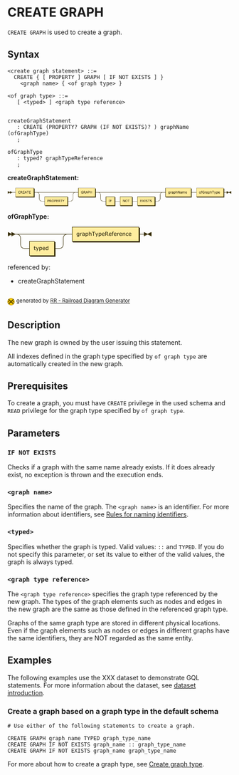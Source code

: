 # CREATE GRAPH

`CREATE GRAPH` is used to create a graph.

## Syntax

```
<create graph statement> ::=
  CREATE { [ PROPERTY ] GRAPH [ IF NOT EXISTS ] }
    <graph name> { <of graph type> }

<of graph type> ::=
   [ <typed> ] <graph type reference>  

```
```antlr4

createGraphStatement
   : CREATE (PROPERTY? GRAPH (IF NOT EXISTS)? ) graphName (ofGraphType) 
   ;

ofGraphType
   : typed? graphTypeReference
   ;

```
**createGraphStatement:**

![createGraphStatement](data:image/png;base64,iVBORw0KGgoAAAANSUhEUgAAAzsAAABFCAYAAABt7%2FgDAAAAIGNIUk0AAHomAACAhAAA%2BgAAAIDoAAB1MAAA6mAAADqYAAAXcJy6UTwAAAAEZ0FNQQAAsY58%2B1GTAAAAAXNSR0IArs4c6QAAAAZiS0dEAP8A%2FwD%2FoL2nkwAAAAlwSFlzAAAOxAAADsQBlSsOGwAAIABJREFUeNrtnQV8VEcXxU%2BMkEDwAMUSnOCQFAjaBvcixUvx4i7F%2FcOhWIFSLNDipVDcCoVCcYq7O0FCgke%2BuRN22Q0RQuM5%2F%2F62Yd97%2B2TkzpyZe%2BcBhBBCCCGEEBIPsYiJi7q6IJBJb86RszGTF4SwfrIeEkJoB%2BOjHWY%2Bsp0VrGPqYQ%2Fvmc8cf4dbmVZMBBKrSIj1k%2FWQEMJ%2BSvyzw8xHtrOWTPrYgYw%2BcASCENZDQgihHaYdZv5S7BBCCCGEEEIIxQ4hhBBCCCGEYocQQgghhBBCKHYIIYQQQgghhGKHEEIIIYQQQih2CCGEEEIIIYRihxBCCCGEEEIodgghhBBC4iKPn%2FjCx%2BclEyIG8PcPwM3bXrh3%2F0mMXP%2FV6zd48NCbGfEJWMv%2FiudHugOncD%2B0g8LbH9UcP3EVPy3ciuMnryKJvS1yZs%2BA%2Bl%2B5w6NsQfyx6RAWLf1TH5cokRVy58yEVs3KI3PGNEbD0K7bjx%2Bcs2zJvOjavobx%2B6q1%2B7Bs9V707VYHxVxzmm0LiZQpkmDutE5o1Wk6ngUzPFkypcHk%2F%2FFt7CRhcOnKXcxZsAWHj13C27f%2ByJI5DUp8nhtNG5RD6pQO%2BHXlX%2Fjtj3%2F0sYltbZA3T2a0aV4RaR2Tm53nzt3H6NrvZ5Rxd0G3DjXN9jVqNRF%2BfgHG%2BlWnRgmUUXVYGDZ2GUq45UKVCkWNx5%2B%2FeBtjJq%2FGwlldmUGEkHjD8HHLkEv1gTq1rRbi%2Fm%2FaTYF%2FQIDqn3TW%2FSXhzz0nceDwBXzfox4T8BO5%2F%2BAp6jQZg0S21kiWzB7rlg7U4ueXFbuxYesRXL%2FxAKlTOSBH9s%2FwVfXi%2BLJMgUi%2Fhz37zmDKzHXYuGrIB%2Fv6DfXE5av3QvxdpS8LoV3LynEy3f%2Br%2FjD8Xosd1T%2B54%2BqC1dZW6BLSScPbH5Vs2XEMXfvORR8lQvp2r6M7Uzv%2FOoGR41dosXP33mO8fvMWA3rWg%2B%2FzV1i74SBqNRyNPVvGIGmSxHij9u0%2FeA6Lf%2BoOu8SJjOdNk9q8ozVXiSn%2FgED8snK3UeyUcMuNjJ%2Bl0v%2Fe%2FfdpbN5%2BFGOGfqO%2F29jopMOhoxfRo1MtuOTKZDyXnZ0tLQNJEPz9z1m07jwDHdtUxXfKmNoqMfPvyatYvHw37GwToW2LSrh5y0sPRHRpV10PDCxbvQdfqUbjr42jYW1jZTyXCKKn3s8xWwmn9q2rwDaRjXHfP6qhHjPkGzhncVSi6rK65nT8MLYNqlVyxZlzN5E1S1qz%2B%2FLxfYmDqm4SQkhCQkRN5kxpMGf%2BZvTsXFtve%2Bj1DGfP32Li%2FAeW%2F7YXrkWyY%2FqEdvq7CJ2WHafh0WMf9OteF1md08H72QvdZxXhcXDnhGi9v6YNyuK56gMLE6f9jmxZ06NuzRL6e7q0KeJsun%2Bq%2Fijmgjr%2BFpjm54%2FU6qu97rFbBLmzfe3vjzrqpGuCnzS8%2FVGFjOQOHLkEg%2Fs1RLMG5Yzbcyrl3KhuaeP3FMmSwL1YHv3vL0sXQA7XDjh97gaKu%2BYyHvN50ZxwSGoX4nVkFPi2Ek1LfuqBBt%2BO14LGXgmWTBlT649w%2B85jJFHiyXAdU%2FK5ZDG7FiEJATH2vQct0AMRrb%2BpYNwus6o1qnyuZ1UNOKZObqw7UlfyleiCK9fvI1eODCZiZz8G9WmA4WOXYdvO4%2FocphQq4Iy8uTPr8zx%2B6quPF7FDCCExyctXb%2FDzom168NMpc1o9%2B1yiWG4UyOuEo8cv4%2B79J8rWZcSO3f%2BqfY4o5pYTM37aiAcPvBGo%2FitcICtaN6ugB39koEbOVdGjMOZ5btMd6G8afWE2U%2BCnenDzFm%2FHrj0n4ZwlHfp0%2FUrPNhjo07UOuvefhxZNyyNVyqQf3O%2FUWX%2Fg2o0H%2BtzZVadYBqXSpgkaAJ6%2FZDuKKRu9dsMBnLtwC1UruqJ29eL6XkRISX%2BnV5faxsEocemaq%2B731NkbyJMzI9q3qoLP0qeMk%2FkoA%2BY%2FiZfC8Us6H9updMnqlA4XL9%2FF1j%2BPI7FtIkyesRal3F1w9dp9nFN9x51%2FjNQD60FtH5BfpU9Lle6CIS8lfX9X6fno0TPttSDpdUb1USX9s2R2RJtvKhr7mktX7dEzd9tVWTlx6pr2kpDBRCur91En%2Bw6cw%2BLlu%2BCvykHHttV0%2BSmYz9m4P1UqBy14Tfurs%2BZtVu1lUf1cBmbO3agEkTssVCdfvKQK5HfGkmW78Fadt%2B23FeFWJIfx2FW%2F78PmHUcRGAjUreWO6tHU9kZUfxhEjn8gMqmqZcQsZicwyK1NTnpLnXSFTP9EZH9kI4LloSoc9Wu7f7AvefIkIf5Gjg8MCECmz1KbbRcjJDM8ho8UXgOr1%2B1HjcpuusBIAdm07WjE7lNVctNzi7sdIfEdqZ93VEPX5OuyIe4PqZHVjeODJ0hkY430JqNNJ89cVw2BD8qWzKdHo1at3R%2FmtV%2BoRkkaHgNXlXAyrYOnztxgBhFCooU2nWdoIdCs4RfaTffnxdtw8vR1ve%2FoiSsYPPpXdO49B%2FcfeuuBmmeqkysDqjWrfq5dnkRYjJ%2B2JqjD7fsKE6f%2FjmFjluk%2BSeGCSgh1moGz52%2B%2B77jO36zdqmpVLYbjp65i9MSVZvfjou6hQrlCmDZnfYj3KwNRZUvlw7eNPbRYkRkKA%2FMX70DbLjOQMkVSlFfnGDZmKSrXGaY77iJ6Nm49grkLt%2Bljn6jzyCx9%2BnQp0atzbS24GrSYYHQ5jmu06DBNtyWd21ZXIjItajf6n04fe7tEWtCIW6AM5iV3sMfm7cdQT3X6DUInpLZP8nKSEkfi%2FiYeD16qjRO8HnmjVHEXHXLxSgnlhi0nKBER1DP%2FddVf%2BK7Hj7BT16xW2VV7Qkyb%2FT4fzygBKmEdX5TOj7SqDW3Rfir83vqH%2B2wizmbP32L8vv%2FQeR0CIu7kd%2B89waiJKzBTCXAR6eJB0aT1JGNs0vipa7Dst716ULNx%2FTIYPX6F9nSKTsLTHyJyXPPipkqJ3yBCJxjW4ZxUK6nw9kfVTM%2BDh0%2BRSlU4005NiJmoCqeo7QBVWDZsOYweHWsjYwZzsTNjzkZYmihjidnJmb0GAgIC9QjxrMnt9fY6NdzxmxI%2FUog%2FluWr98LB4f2oiozqiJEiJD4jja3UT4N7qMz0SN0xUDC%2FM3LnzBhkoM%2Fd1HVURoxkBGlwvwZmI5Gr1%2B5TDWkxWFtb4isldqbM%2BgOPnvjomB8D%2F568Bm%2Fv5zh09JJ2eft1Xk%2Fjvu27TuDU2fedAV9fBvASQqKeE6ev4ZjqyB7bM9k427Fp2xGzY2T2ZNn83maj8xIfLJ3Mazfu6%2FjDw8quGbC0tMAqz77G7xcu3sHajQfhkjuz%2Fi4j%2FV2%2FC4o5tledbYnjCE6f7nVQqfZQtPu20gf7hg9ojKdPn%2BPS1buo%2BGVhdOw1R9tvw%2F1NGt0KJYsHzQr8te80XAtnN8YIPfTy1h13QTrAcpzMAugOp2tO3QacVGlSpFC2OJWPEht%2B%2FuItLJvXS8%2BwyXPJwLXMtEioQs5sGZAkiS2%2BrlPK2P5V%2BLKQWTk4f%2BG2%2FreV6hQbXMiEX1RbZZg5E%2Fr3rK8Xmbh4%2BQ4qly%2BCxct26fYuTapkev%2BIAU2MXgspkyfVYlbuQcidPYMxFrV%2B7ZJ6hufG7YfI5pw%2BbCHXzEOLroG9v9YCbeEvO9G80ZfGPE%2FrmEKHexg4cuyyHvhvWK%2B0DvM4sHOCUcRJfK3MVJnGycaA6AnSHxbY5KeSLPhMzkeJHQNKmx9XyVAlMJz9fn64qi5qF9kPJRkiylgEiVT%2B8JAA6aRJ7ZQq%2FzBwb9GcbiG6se07cFZX%2BqvXH%2BCa%2BvirFNyz%2F4xe8SJ4AHVojBjUJNLc2FQ6BrL5IHEBqWtisA2NZKCqp%2FsOntP79v5zFm2bVzSKHeNo0sHzesSsRZPyxm0yCvj7%2BgN6anzlmr%2FfGfgkWLfhIFo2e3%2Fc4mV%2Fwt4%2BMZwyO2L1kn5m0%2FbS2H7bxMPMFjRvP5X1kBASpchga1antGYxhsGRwHVToXPh0h106DkL4qQj8b73VMdZYoZDQ%2BJBbtx6aPxuZfn%2BXMkd7JQN9fvgN06ZHFFPdYZlZqG42%2Fv%2ByfMXr9Glz0%2Fa7axQfmc9yy6zCgEmYsfCpL8VvN%2BUzMFeD1oFPcdtbNl5HPvK9zU7Rtz64lp%2FSNyqRTCYxpHmzpERl6%2FeDaX9S4zHT3yM32%2FcfKjbvyeqPyneBQaxIy5ipkLnzVs%2F9BowXx17Xqd%2F8neDfgH%2B7x%2FVwuJ9%2Bss9ibAy5r1JOZJ%2FJ1Ft4tuPmNkRF3CZdZSBRREp4gJpiEEPCbmueGHIc0lcfLX6I8z2f140R4zmr%2BgPlUrV%2FQJRX%2F0NCO9EIYod9cN96oe31d8K6oQ%2Fq789wtqv6sq4iMzsfOwD5s%2FrpH1TJQjasPJSiIbAKZ0OxJMKVrfpWPQduuijV0NbtW4%2F8rpk1oXTgLjArVn%2Fjw64jm6OnEWYqu5rVb6v5YKTvyXyqiM91MGNVWKesg5EJ%2FUIF9j0JGyK5UEuPwvMVOUivyoXS1VN22kVgDPOF3B9JeAfmfXTIDZkwRAZHZRGYsqY1kGjSB2mmRtaZWSljso0eM1Go%2FVI1eC%2BDd6NHJ7Sxv3JU1%2BjWBL%2F9lXr9pmJnYmjW2qDzXpICIktdlDEgNejZxG6v7FTVqPCF4X0CL%2BwQbuGbQ31eOlUpzKZ5Tbrj1mEbqq6d6iJslUHmLkUL131l3Zj27d1nJ5JF1c0GaUPFYvg1zPp8CexQ4OvSmJY%2F8YxYocjMx9lcN0nmEeAfE8aSqy3zGJt3nZUu7zJYLzEmMpHZni%2Bbn4u1OuIZ8Ppczexb9tYo0Be8W6QLySeePvqGJzIQAYEp89ZD6%2FHPqhe2S1UV3Nd5p76IHu29DpWXbyidm8aHaagj6r8DZ5%2FpvpD%2FZ2T2AbzX71FKyUB2wRawDskFzbBMvhJ1J%2BV6gQu6nPL2gouR8%2BiZ3j7o2qxAjEirZtXQN8hC3HGxF%2F13IXb6Nz7pw%2BOF3camd6TldNC81UNPvqwSRmZCSNa6E6a4dOxXTUdjBUbEUN96AKuHD2H9ZL23m%2FhrPJlt78F%2FimSF%2BXZzCVcJP%2BlHEh5kHIh5UPKiZSXj23gI4L4L4trQ9%2FBi7T%2FrwEZBQrNjUxi7TzndMfyNXuxZPkuvW312v1o2rCcWR0Ut1IZeQxtKU3WQ0JIbLCDsviRrDL5s%2Bc2XLl2T8dYiMttWLx542fsOIq93L3n1AfHGN6lc%2F3mA%2Fyx8RCqVYy4y5B4p7Ro6qFdlkyvbWNjZfSW2bLz2Cc%2Fe5UKRfSAsSzyZEDaggdece9dMPL6AnHPOnAkaKxKROD6LYfgUTbkJaRlIE4Wnvh%2BqKeZSDLE5YTG27d%2BsLaygpVl0AzS1p3HPzjmmc%2BLoLxSx87WCwtEzmIA1Su64vFjX8z6eRNamSwqpK%2F12k%2B%2Fx0eQGNq9%2B89qFzuJUcqVLQMmTV%2BrvawMaSPLYEcnoemPfSdwSv6qJM0ZGIiV6jgfdfAHSw%2BazuzISUQpHVD1wCUEARPe%2FihBRj5kOVuZsZFpQ3GZEXeZxqEERcsSeyJ46jUbq91dDO5ledw6mR0nU4we5QrqlVGCu9rUqOSGQaN%2B0SuR5MmVKdx7lHszJU%2BujNixbmS0FIBLl%2FBa%2FRlVNI92KVxZLA9KcGQ54SEjmf6qoqvK3lwa9ui6bveONfXIV8ees3W9TJw4kV4%2BWka93IvnCfE34sY2d2pHNGv7A1Io8SNLdW7%2BbajZMTLiVNY9n37XlSzrGdthPSQkYdpBGZSdP7MLRo1fgfme27UXirNTWlhbW4X6my7tq%2BvZb4l5EWTVNlMkVr16g5FamMiMd%2B%2BudbSo%2BhQ6tq6q4zoMSAzGijV7UaR0D1hZW6J0CZdPfvZS6rc9O9VCHdXfSuFgr13kUqd2wNJ5veJc2ZEY0qnj2qBdlx%2Fh5OSoA%2Fob1SujvRZCQuJr1vzSH4NVX7FwqR5wTJNMC1d5LUlYXkE1qxaD59I%2FUbhMd%2B1CGJLX0g8%2FrsOEaWt0GIfEDkl8V2Rgk8hax8QeP3FFrxpniqxE51FjiBI0AfBWYmv0kGa6rRbmTu%2BIzn3momCpbkiWxA5Pnj3XKwCG5XEVyYSrP95t61k8P8a99Ue%2F4DM9Wtq7uuCFOslsdZIQ3dHC2x9RZFrq8J75EfqNiJw79x5rX9UM7959E19wK%2FPe5e6%2FTNuqdB2k%2FpRV56jEZi9hofJefCD%2BUnk%2FKibqpyDBtn7%2B%2Ftroh7eoCOshISQ%2B2kEZ%2FS5duT%2BmjG0VZizvi5ev9TtaZIA2kY21mR0t5tEbN8%2FM07HDMshrH8nv7jP0p%2BS1HQ4OdpF2PlmlzHThmZi0w5%2BajzKbIjEyEXkWEXniaiizdR8b633zthcclHBIkcJ8ZWFx8xaBWtrdRd9L6pQOkZr3VeuNQIfWVVCrWjHjtmP%2FXkG77j%2Fi0J8TdfkTwWpaJg3IIgqvXr75YAGwqMzfT9UfslqbiB51gfbqOkHv2bG2QtawThLe%2FuhAArFkOo2EMcL0EhN97NCpSD4UOnYa%2FzJFEgaS3whAAZX%2FtWLyPuLquxVYDwmhHfwvDBu7TL9DxdkpHf7ef1Z1BlOhWDgzMSJg7DOGLWI%2BtuMc0%2F2p%2BNQ%2Fk05%2BRJ9FXLrlExHCu0Zo74X8LxhcDKtVcvukdlwLr2hu5j9Vf5jO9Mh3S5ON4f2IxHJ2XcMrpZN%2FtQxAPaZGwkHnt8p3nf%2BE9ZAQ2sFo5euvSuoXcVpaWKB96ypY%2BnOvMBcOCAsZ6Z88uhUzNIHSo2NNFMznFCXnlrj22VPa64UpTHHKkhZD%2BzWMlenxX%2FWH4ffWLFrxjEDsDAS6MyESUpbD3SIQPzAlWA8JoR2MfvLlyaI%2FkdUhNbzLhSQ8PMoWjLJzh%2Fb%2BR4mRlZXk4jOWLFrxC%2F9AnLYAcjElEg6S35LvTAnWQ0JoBwkhhGInXmPnq6fsHJkSCQrHd%2FlOWA8JoR0khBCKnfjL%2FlvaXzkxUyJBkfhdvhPWQ0JoBwkhhGInXiNvfbJgMiQoLN7lO2E9JIR2kBBCKHYIIYQQQgghFDuEEEIIIYQQQrFDCCGEEEIIIRQ7hBBCCCGEEBJlxNhLRd3K8A3BcQVXFwZ9RjZHzsbu4HXWT9bDqC63cdGuJPTnpx0kcRHmI4kRsWMwcDT2cYfDe%2BYzERKI4WX9ZD2MrnIbl%2BxKQn9%2B2kESlwU18zFhQzc2QmIAMbw0voTlls%2FP8sT0JIRELdYxefHYPoVNSEKG9ZMQQjtIO8h8JHEdzuwQQgghhBBCKHYIIYQQQgghhGKHxCTiA80p24SBxbv8JqyHhNAOEkIIxU6C4JV7JiRmMsR%2F3uXzK6YE6yEhtIOEEEKxk1B4%2BDIp0jEZ4j%2Fv8vkhU4L1kBDaQUIIodhJEAQCF6wskI8pEf%2BRfJb8ZkqwHhJCO0gIIRQ7CQILYL%2F6nwdTIkFktofOb8J6SAjtICGEfIA1kyD%2BEWCJ1ZYB2PyFMwbuuha9fsw9B8zHjVte%2Bt9p0yRHlQpFUKtaMf197sKt2LLzuP63XeJEKJDPCe2%2BrYQUKZIYf%2F%2Fi5WvMnLsRm7cfxfPnr5ElsyPaNK%2BISh6Fjcf0HbwIV67f1%2F9Ok9oBlcsXQZ0aJfT3BUt2YMPWIx%2Fc16TRLeCUOS0atZoIP78Avc0xTTL926%2BqF%2F%2FgvMHJlyczzl28jenj2yKtY3Lj9mWr9%2BDKtfsY0Kt%2BtOezyt%2FEPoFoovK7Cks966GBq6oM91Fl2cDwAY1U%2Bc2CgSOX4PzFO2bHZs%2BaHuOGN4%2F1aWmwK1PHtkbGDKn1ttPnbmCe53ZM%2Fl8r43Hbd%2F2LuYu24fqNB7C3t1X2pyg6ta2GJOrf8xZvx6ZtR0M8v3MWR0wc1TLWP78pyRzsMH9mF4ydshoOSe30cxrwevwMXfvOxZhhzXH5yl38%2BPNm4z7POd1gb2erzzd55locPnpJ2UR%2F5Mj2GUqVcEH7VpXRosM0PH%2FxOsR7ad7oC23T%2F9h0CIuW%2Folbt72QJImtLmNNG5ZDcddctIOEEIodErUcO41%2FXV1w0scOvdXXUdF57X9PXUX1Sm5wL5YbFy7dwdAxS3FTNYbSEF%2B%2Bdg%2BplLBp2aw8njx9Ds9lf6JhywnY%2FNtQWFhYaBHSpPVk2NhYYeLIlkijxMiBQxfQvf88LSaaNSinr3Hi9DV4lCuIMu4uuHTlHkZNWKk6Nw%2FRvWNNXFOdHIekidGuRSWz%2B3JMEyRQ9h86j3GqA%2BCkRNTZC7cwZNSvePzEB62aVUCzRuWUwArqk477YQ1y58iAr2oECaH06VJi2uz1GDZmGX6c%2FJ3edu%2F%2BE4ycsAIrF%2FWNkXx%2Bl78nJb9Z6lkPDWT6LDVGDWqK8rUGY%2F3yQboTK5w8c113RD3KFjAemyRJ3Fg%2FQeyKMHH675gyprX%2B97NnL4zbhaWr9uj6OKJ%2FYxT%2FPBcePfLB%2FyavQuPWE%2FGb5%2Ff6ufPmzqSP%2FX3DQZxT9f%2F7HnX1d3v7xLH%2B%2BQ121dh4W1vpvw3rlkaVusNRslgeFCmUTW%2F7fqgncuXICKdMjkiTKhl8fV9hgBK7m1YNQWLbRPDxfYnajUejdvXimDejs7a5R45dxs%2Be29C2eUVtr%2F39%2FfW5eg1ciHq13dX5g64tg0ar1u7DyHErMHpIUxQqkFWn9ZYdx7Bxy5FoFzu0g4QQip0EilUgOvtb4J%2BieXD86Dmsj85r586ZUTXKefTHysoS85fsMI46fpY%2Bld4u5HPJjJIVv8fDR8%2F0LNC6TQe1MNq7ZYye%2BREyZ0wDO3tb9Bm8EPVVgysNtZAz%2B2fGayRKZI3pczZosSOkS5vCeI2QKJTfGS65M%2BtjHjz0xp9%2FndJip2A%2BZ%2BMxqVIm1bNKpucZ1LcBylYdgD37zqBMybwYMvpXNKlfVnWgMkd7%2Fqp8raH%2B9FT5XIKlnfXQFBtVHzJmSPWuvqWEbSIb4z4RPmHVjdhMl%2B9q6E58xzbVdP035fWbtxg9aSXGD2%2BOGlU%2BN9qORbO7oUyV%2Fvh94wFlP0oiq1PQehHHT17D%2FQdP41RaGOxqcOSZ%2BinR1mPAPGz9fbiecZHZ5pmTggZlZFbL0TE5rCwsdZro5z9xVQ%2FsDPu%2BkfE82ZzTo24td22zi7nmNG6XGbJc2TOYXXvrzuOoq%2ByxaVoXLpjVOGtOO0gIiU0wZieecvAcLgRY4GsLC3i6umBQjhywjYn7EFeIxLY2Ie67c%2B%2BJdr9IlTyp%2Fr7771Pa7c0gdAxUKV8Eb9%2F44diJqyGe54Vcw%2BQ30onZrxLA9CPucSFxV91DlsxpPupZUqd00DNMA0Ys0e4wMlLes3PtaE1PyUfJT8lXyV%2FJZ5Z21sOP5dKVux9VL2IjMiDSsml5jPth9Qf7%2FlXi5dXLN8p%2BuJptF1tSVW376%2B%2FTcb4snb942yzvDh29aNwn6ZLWMQX6D1uMkeOWY%2FqEtmYiNzjivvj6rR9m%2FLRR20ujOLf6uC5BHiW8Nm87ogd%2BXr56Y9xubR09XQraQUJIRODMTjzm2BnsKJYHJfwsMDO5DToVdcFSBGKnVQDOOF%2FA9ZWAf1Q1yjIzIm5sU2evx8iBTYz7jp64gskz1uKNamjXbjiAUYObwtomyB3joZe3boSDIw2wuKF5eT0zbrt4OajTdvnqPe13PrD31%2B87PqeuYdKMdWbnMMTsCJ7LdsExdTI9i3T85FUsX9D7o59NZnKW%2F7YX7XvOwoKZXT8QZpGNeiqra7ng5G%2BJvO%2BCcBsHAqesA1HiyFk28KyHEUNG5E0HDSTeJUsm2ziTlh3bVIV7pX56ZsIUsR1pVJ0OqbMtM70Xr9yJ8%2BVo%2FZbD2HfwvPG7xOx8XjRoBkbcgMcM%2FUbPPLdo6qHjZ8Iiw2epMGtSe4yZvFp9Vml77f55brRtUcl4zrDooPLB67EPWneerge08uTKhC%2FL5Ee39jXhoO6LdpAQQrFDoo13I14Vi%2BRDIctAiIN61wAr5LziAifXKHq7u6FRlpFYaVDLlf5w9d1de06hcMFs2rXEQFL7xPDxeRniOX18X5jFF2zcehgHj1zUiwxMHdcGHmULGvfJYgZjh4UddB0ktg5iwY9ddTzOxyKdivYtq2Dk%2BOVmsQ%2BfiqtL2G%2F9vhL0VvDrKqMuqtzaH2CBKvRNZz38L2JBYjyiutxGFdKR7tSmmo7F6fHObVUQ2%2BDzPGTb4au2J43k2KSYeP5enWujemW3UPcv%2BnWnFirrNh7UosN0IZWQqFbJVX9kMQOZGZNFYep%2FOx67N4yGc5a0Yf5WBnn%2BN6SZHsi6ePkOTpy%2BjjkLNuPchdtYMrcH7SAhhGKHRD%2FvGoZPahwi2rCH1SgXVQJHXL%2BaNfoCNRqMwrQ569H1uxp6X5FC2XVDHRxZdemZzwsUKuBs3NatQ03jCmwRRVYTkpgdiV%2Fo0Gs21i0dYAzi%2FhhsbW2U6Ikcd40jZ6Ovo0sSVj2MSiKj3H7q87Rs5qED6XebuKZJvJ3v81d68RLT2DtBXK3CEglx7flDQtz0Nu84hh1rR2DMlNXoPWgBPOd0%2F6jfygIG5csV1J9de0%2FhpBIu4YkdAzLrLrM68pGVMTv3mUs7SAiJdTBmh8QIMuuzcFZXzPxpo1HgNKpbGnfuPsb4qWvg7x8U6CornvUasACN6pXVMTORicwqifBp3u4HPHriw0whJA4gi5T06FRLLzttQNywGtcrg94DF%2Bo4PEFsyKQZa3Hr9iNlP8rE2%2FR4%2BvQ5eg6cj4kjW%2BiZL3HpFRdiWZ0uNDZsOazdiWVWx4AIncePffXqauHRb6inXubb722QB%2Bar12%2BwVtlxt8LZWUAJIbEOzuyQGENWMZs%2BoR069pytfcjdiuTA8oW90WvgAiz4ZQeSO9jj0WMfNKhbCsP6Nfro8y5etkt%2FTNm2dniIq6b1615Xx%2F207DhNLyEdVlAvIXEBiZn75rsf9L9rNhqNOVM6oGg864Q2qlsGc%2BZvMds2ckATDB%2B%2FXMetpE7lgGe%2BL%2FXSy8sW9NJiKK7TrttpD5FIAAABo0lEQVSPZt%2FlmU7un4bvh3ui4peFUbZUkLuwrL42cVQLtOk6E6XdXXR8k6wc%2BcTbFyXK98X2dSOQ1TmdfifZ5Jnr9Mp9b974wcbGGrN%2FaI8smcJfsCW7%2Bn3%2F4Yvh7f1c3YeDXr5f3tEzyeSdR4QQElvg1DEJF3G3OLxnfrReU5ajfvXqje60yAvw4hNuZd53COi%2BQWJzPYzKchtVzyOrg3kp%2ByHupmnTJE9wzx8RZDU%2BGVCytrLSy5RHlAde3nj9%2Bi1SJEsS4YUJaAcJIdEFZ3ZIrERWSyOEkIgiwfOG98mQsJGBJPuMnz6YFJlikhBCogrG7BBCCCGEEEIodgghhBBCCCGEYocQQgghhBBCKHYIIYQQQgghhGKHEEIIIYQQQih2CCGEEEIIIRQ7hBBCCCGEEEKxQwghhBBCCCEUO4QQQgghhBBCsUMIIYQQQggh%2Fx1rJgH5GNzKtGIiEMJ6yOfh8xNCSJzCiklAwuOuF4bLJ4MjhjE1Ij9tmQokrtXDyCi3cdmuJPTnpx0khMQl6MZGCCGEEEIIIYQQQgghhBASV%2Fg%2F5y3jijn99PwAAAAASUVORK5CYII%3D)

**ofGraphType:**

![ofGraphType](data:image/png;base64,iVBORw0KGgoAAAANSUhEUgAAAUUAAABFCAYAAADdA%2FTpAAAAIGNIUk0AAHomAACAhAAA%2BgAAAIDoAAB1MAAA6mAAADqYAAAXcJy6UTwAAAAEZ0FNQQAAsY58%2B1GTAAAAAXNSR0IArs4c6QAAAAZiS0dEAP8A%2FwD%2FoL2nkwAAAAlwSFlzAAAOxAAADsQBlSsOGwAAEa9JREFUeNrtnQdcVMf2x3%2FAoqAgHeygIoKooCgWYsMaUZ8k4ovGoA%2F12bsx%2FyQmfxM1lmjsXbFFo9grVqIYe8TeiCL2hihN6sI7M8AKAi4qsKuerx%2Fc3TtzZ%2Baeufd3z5m5BWAYhmFU6LAJmHfFzQlpbAWmMDh9peg1SsFmZwqCvw%2F7sxGYAqVuYz%2BN1KvLpmcYRpujkKKORFgUGYZhWBQZhmFYFBmGYVgUGYZhWBQZhmFYFBmGYVgUGYZhWBQZJj9EPotFTEz8B7dd9x9E4s69CKSm8o1EhYG8o6V%2BDdicuIhHeWVSl84w2shPk9fCoUpZDOzTLtvyxxFRGDBiYZ7r%2FfhNF9RytiuUNg3%2FdikJ2lP53cy0JBq5O%2BKrL5pDoVDvn6QkK9G19zTcvPUIRiUNELBiNKwtTbijC0inMteXoki2vu%2FmhI0KPQzOrVB16QzzPmFSqgRGDuoov6eRs%2BXTYwpmTu6NcmXM5TLb8laFVve5i%2BHo0LYeGtRzwO27EZi9cCfCwh9h3Jhuatc9cuIqnpCgnwyaCl1dfmxBQemUuxO8lTqYlaKEBf0sIUVRJz2M9lEq4U2Fbn61UHXpDJNf4hOSsGTFPpwK%2BQe2FaxRsbwlGrhXQ83qtgg5ewMPHj2Dg305HDh0jtKs4F63KuYs2oXHj6OQRv9ca1ZCr%2B4todDXQ0xsvCyrlacrlq7ch6joF%2BR1NUPzxjVfele0py9dtR8HD1%2BAXUUbfD2kE0qRKDYkD02QGYLWrlUZVSqVlt%2Fvkie3at0hDPrvSw9TCNie%2FSHo07M1go9cQjKVe4eWBQWfp3KtMWxAR5ibGcm8UVFxWLRiL86cDyOhtUA%2Fv7aqsgUOVcvJ%2Bhu6p%2F8WwpiVP6mtG7Ycldvn2aQWenRrjti4BGrTn1Aq0zBj3jbYVy6Dju3cZSi9hLb94pXbqO5YAf2pLhtrUyQlp2AOldvbtxV27j2NBw8jMbR%2FB6TQQbx05X4cP3UNpiYl0bObJ%2Bq4VpH1rlkfDGenijhw8BxOnbmOerXtMaRve2lrwaPHz%2BH%2F%2B35pH1FHF28PODqUR0JiEvxXHcCxk9ek9%2FufL1ugtkvlIt%2B33lSnMsWQTFo%2B642E2Xz2tPRwWhR6lwoNEO7km6QzjDp6D5qDE3%2BHovu%2Fm8mDeMmqfbhw6ZZMCyER%2BWHCGgwatRCPnkQh8nksoknoShgWR4dP66GTV31s3XkCU2ZtlvljYxMwdfYWjJ24Voqlay0SzIFzcOXaHVV98%2F13y4O546fuOHvxJiZMXa%2B2jTZWJiS2e3GUPLNMFi3fI8fxBMFHL6H%2F8PkyjBVeX%2BiN%2BxgwcoFME2L0ue8U6YEO698Rzo4V8Xn3SXI7cuMhnQQqVrBU%2Fd60%2FTh%2BnrwOn3VsiP692mLTjmPypKCnpwtzU2Pok0BVKGcJS4tSiIiMhnf3iShfzgKjBneCoUExdO01TQp9YkIyps3ZKtPFCSgiMka2SdgnLPwhCb4Xmn5SAz36z0T47cey7tXrD6En%2FdbXV0h7CWFetvqATBN1tfMZRyeZVPiQGIrwfdW6gzJNlClsMbivF5p4OOOrfjNw685jje1j6nRKiKFbddxRkrkhBDG3McXXFCoVV106e45Mfjh%2FKRxnLtzEmcO%2FoXgxfbkscN%2FpbHmER7XWf5QUgUxGD%2FUmT%2BcZHbyP0LhRdfwdcv3lWZ3CyA0rR6t%2Bh%2F5zH1t3nYRTtQry94Den0pvR1CCDuTpc7epbad%2BMQW6dWmK5WuC0Ki%2Bo%2FTSNmw9isANP6ryiPSx%2F%2FeF%2FN68aU24egyXY5XHyVuytDCWbZYHoFtV8tT%2BlkLangRUsD3wJK6F3sWz53HYE3QGy%2BYNVpUr2jd9oh%2Fqkpcm%2BHb45xgzfrUUHOE13773RIqSYNaCHWj2SU34keecWdfGbcdwmU4KmUMA%2FnMHS49ccPb8TSmAKxcOk3YT%2BYXw7yJPUthJMOGH7mjX2k1%2BF6H66XM30Ed4kQHBqOVsix9Gd5FpzUhQhfgK71540b8vHg4dnZdlBu4LkR6yJsmhUzoITAF%2BftUzzJcoZpJKdqRds22amvSUFNykSg35sGdeh%2FAmKtlaqwQxNyzMjbMJYuj1%2B%2Bg%2FYr4MjpwoVHtIXp%2FyNbOulexs6CB9ovqtp%2FuyLBNjQ%2FJ0UvLV1q%2FIk%2F2kzbfSy9xz4AzqutpT23MPjCzNS8mQXOQVXuOZc2Fo0GJ0tjxJycoc623ZeVx6eMKbTA%2F1U6WN%2Bo9YkK3dFiSyuSFs8%2BdfF3Dor4svTxIkTPHxiarfVlkmYkTbxMmlUatvstssy3ZltX0p4xJy%2BEHwD6376uSTEFZRpgjhG7bMXqYI7wuSd3lSjtApCq29UtLQmT7Vztkr8ojNj9KK9%2BizJRW4hD6Hvy6dvO3JmZ6iD9k13AG2Sl1Up4yelKcr5b2oSMPAk1cRytKgXbg7wiFFB3Opn2pQP%2F1Bu16QXiou24XiFgWayoLcYY2NDBHxNPqN2jdp%2Bka0bOaCb0d0lr%2FF%2BNji5XvzzB%2F5LAbmZrmLiPBk8kuZ0mbwJA9wdcAh6el9P8onz7yJScmIe5EAMxMjGVaKEHLxrIF55u9AoakXeWONGjjB97%2FTpYB40HcxA21QXB%2B%2FLxqOalXLqW1jSaqrW%2BcmubYtt0uRRH77yqWxZ%2FPY%2FI3RZTGXEfVdVHRcjjxiex3syyJw44%2BFup%2Fm52Gzr%2B6HWXWKPhca6MM%2FIRl%2BJPu903QQlVvonGNMURRCH%2BupACf6u0thsVPIFYxQl541dBYH0qlQhIVcxQ6RFpUMO1rvkFIHx2tXRwuWIe1B9IfoF9E%2Fop9Ef4l%2BE%2F2XX0F8E%2BrVqYpoOljFxIAY11q78TDOXQh%2F7TpJSSkqz1KIz6HDF%2FMUADGOtX3XKbRrVadA2ismIeYtCURiYkq2yRtB1jHC%2BUt2owZ5e2JsTwj4QWrjidMvz%2F%2BXrt7GjZsPc5TfoK4DxlO42mfoPPLEHshlbVrUxrTZW%2BS2CsQkxt6gs7m2r23L2gjYdATXwx6olh05fgVP6cSQGx50BrxFXvS2XSdVy4TNxIy4OsR2bd15UnqF0uax8QgKvgCP%2Bk7Su90eeEqVV4ToYqhEU%2BSlU0fP46L41NND1bQ0rKd8MZT57us8RVGIUNQT%2BlRILmOE6tJz5fp1CF9%2BfB1HGWqvp35pwB6jdniIStoxaOfwFUJYFHUKT1GMcY2fEgD%2Flfvl%2BKAdhdMKhV6e6wzu54We%2FWdh7aa%2F5G8xS51t3Ih2SK8u46R4Pnsei1FDvKX4FgTCexOha88vPXN4mYeOXIJb05Hy2kFLy1JYMnugKmz87Rc%2F9B0yDwYGxeTES%2FFiCrnduSFmcEVo6tt3OrYHjMEvP3bHiO%2BXwaXRMJibGuEZeWc%2B%2F2qE1p6uOdYVQi1myDt8MQFmpUrKsU8rKxOsWz4q17pMTUtiGbVj5HfLMHbSWhSjEC8xMRkzJvVWa4sWTWvBt2tztPjXj7Ku5zEvMKhPO3g2qSm3beT3%2Fvj%2FiX%2Bkl0mCPjMfZRYSanUqY9mI%2BjUwmbrvm1c9R50Mt%2FMFFbKACpmcWyHq0t9gXGAMfTQhV7g1y5Jmob4QMWgw9cX4ghjveZvXEYiBejFuN32SH%2Bq7OeSZ70V8Ip5GxsjLQMRBl4kYH3P3HIU7l5fi8ZMoCvEM5Ex1QSG8qDaf%2FYRTQVNhbPxyyHz8rwFIUabiu5GdERERjbIZ1ze%2Birh0pUSJ4qpLdd4E4YlGkfCULW2ebZwvN8RY5INHkTAlscraztchZr11qdw3vfhbCJ6wdRlrM9WlOu9aZl5kfR1BPsPnt9IpMTstxJEq6Ef1pF%2BnSCfqSq8rRF16vj2FeEyNMcTA2s5wOXMJ51iaNBQ2k%2F2RiprUHx2Lum7hoTx9Gk0eog2OHLuCcmXN4a7GsxNCV6Lc68XO2qrg7%2BxYvGIfPuvQME%2BhEQKdlyAKRDj9toiJG%2FGXH8RYpLhM500obWP2Vu0SQxl51fW2ZRYUb6tTWT1HVfisrqCCutzmYDgS3KpjjW4qPqefLIoaQtpfB2tEfxR13T6dGiHkbJiccOnXqy08KQR8kwmQV8PB3yYU3suNGtarhjouVXIsFxMlaWl837G28a46lbl%2B0b%2FNLw1B4rpW7kLNQfZvqJOGGZqoW1x%2BknkJyrsiLlbOvGavMPBqUzfX5S417Hgn%2BpCdhqKuUJmGS%2BQXOLDpNYewv%2BgHtgTDaIEoGsZKF9WKTa9RrDL6gWEYTYvisbtyHMuATa9RDDL6gWEYTYsi5JAW%2BLlHGo%2BgwTMFDKMlosgwDMOiyDAMw6LIMAzDosgwDPP%2BovgQNuJdnrX2vpCfez81Sdb7VBmGRVELeJsHErwvaLvgZAr2x3ByYjh8ZrTIG2bRYRj2FBkO8RmGPUWGYRgWRYZhmI9YFPlWP83Bt%2FgxjBaKYkLD8vxQCE2QYXd%2BGATDaJkoPok3gg2bv%2BjJsPsTtgTDaJEoUuwWqqcDZzZ%2F0SPsLuzPlmAYLRJFHeAY%2Fef5MRlavAVNvO1M45Ddpf0ZhtEeUUzVxUZyF7s1syv6ccUdu08h8llskW9zyNkb6NLzV412trQ32V3an2EY7RHFjNebXogxxKiirlu8YvP2nY9zSC3D3hf49bIMkzcau6NFLw2DlDo4XscRZ0OuYkdR1Bm4LwSxsQlYsz4YQcHn0aiBE8JuPoSzU8Vsb2j7PeAQ6rrao2IFSyxYuhttWtaG%2F6oD5GHG4MsuTdGymYsq7%2F6D57Bx2zG8eJGIVs1d0P3fzVRpx05dw8o%2F%2FpSvw7SyMNFoR5Od29PHCLJ7A97tGUbLPEXByasITdWBj44OVro5YYy9PYoXdp3m5kbQU%2BjC2tpEvtDbxNgQTyNj8OvMzao8d%2B5FYNzkdShjY4oX8YmYNmcrfhi3BjWr28KNhLLv0Pk4fylc5l278TAmTd8En04e6PufNlgdEIzFy%2FemCyJtYK9Bc1DfzQGdvOojJi5eI3YWdhX2FXYW9hZ2592eYbTQU5Rh9GUccHdEgxQdzDXRx8A6TvhDvBdaLxWX7UJxaz2gLMj6hECJdwW3bOoC11qV5DJra1PMmLcdt%2B4%2BgW15K%2BnZCREzMSmJiMhomSdgxWgoFOnnjxs3H2DzjhOo5WyH3%2BZug%2F%2FcwajhlP4e49HDvDF11hb06dkacxcHYli%2F9uj5Zfp8kkmpEnJcsbDxISc83AG2Sl1Uz5hU6ZoGXFSQh3j6Cgsiw2i1KGZ6jPTRqrYzXHTT8Bl9H5Kqh6phTrB1K4K7XizMjNG%2BbV2sIjH8eqi39P7WkwjmRWW70rhy7S7iKFy%2Bd%2F8p%2FAbOhq7Oy2aWK2MuP69dv4dBfb0KvL3qnpQTln63yi1q0T9kvWPkHbblMUSGeY9EUeU1ph%2B45wpDKNTRo2tz%2BPafCbuK1qhWtTwcHcrnmTfyeawMw4vrK6BfTEEC%2BjVsK1jnyFe8mD5iYl4UuJ34STQMU7h8dA%2BEMClVEtfDHmRbVse1CiqUtcTYiWvh171FjnWiM8RNjDdu2X4cXq3doNDXozC8Fn6duQXJSSkyXYxBiokXgbtbVWzYegypqWkyff%2FB87y3MQx7itpHb99W%2BO7nVZg6e4ucSR6cEeJ28fbAfP%2FdaNOido51OnX7BUkkbM%2FISxw2oCMaujvK5ZN%2F7oFh3yxFTY%2BhMDcxwrPoOHTPmJ0eNbgTfHpMgQulJaco0dSjBu9tDMOiqH107dxYjiHGxSWgtI2Zarm4fMb3i%2BbQ08vpPAdtH09hcwxKljCgv5eT5GI8ctWiYYiKikN0bDzKlbGArm56dFu2jDmCA3%2FB%2FYeRMDM1glFJfv4Fw7AoainGRobyL5PbdyNw8PAFTB7rm%2Bc61pZ5X2coZqrF36sIgRWX%2FjAM8%2F7AD5klkpKSsXDmAJiZGeUQzxkTe5G48dwGw7Cn%2BBFhX7mM%2FHsVMYPs4%2B3BBmIY9hQZhmFYFBmGYVgU2QQMwzAsigzDMCyKDMMwLIoMwzAsigzDMCyKDMMw78wHc%2FF23cZ%2B3JsMw7wzeh%2FCRjyIwE%2Fir6wVxn7oHSa2k3dbhuHwmWEYhmEYhilq%2FgfJs8Pg03E9kAAAAABJRU5ErkJggg%3D%3D)

referenced by:

* createGraphStatement

## 
![rr-2.0](data:image/png;base64,iVBORw0KGgoAAAANSUhEUgAAABAAAAAQCAYAAAAf8%2F9hAAAAIGNIUk0AAHomAACAhAAA%2BgAAAIDoAAB1MAAA6mAAADqYAAAXcJy6UTwAAAAEZ0FNQQAAsY58%2B1GTAAAAAXNSR0IArs4c6QAAAAZiS0dEAP8A%2FwD%2FoL2nkwAAAAlwSFlzAAAOxAAADsQBlSsOGwAAAltJREFUeNp1k21IU2EUx393u0aslxlDrDTLZJUaUmREYBIIlpqQ5YciikAoKiIJihgk6JcWRBlpnwr6EOWHiOiN3j6ZMOd068WXZW8SpEY22LI1N7fb8%2BzmcroO3Av33P%2FvnPOccx6FGaa5KfD%2F5LjjNbVaDDMKRCIEghN0bi6iYUU17ul6JQF2kyaEV5%2B7qFMNKCXrwDT3n9A%2FDu1uNKPKk8oydiqFhBMBJGy%2FwaeBIbJbTsGCeaS0WAxONsehH5cayVKsTBjkj8gkLRLu%2BwgXb%2BnCVHDTNejwwGQUS08XbdJvlGd%2B6uD6kV0ovgA8aIdRH5SuF5mUZPjhS6guhXPHwNXH6jY794wn9tA0OsbGgpU6JOHpQTQtGT5bBwZRdziC8s3HItXZy26DyGRrBfN8qN%2BrZ5VBJCyfRx06XFsGZ1p03YFK8LynXBXlpY%2BHYG0eDH6BkTE9iwRlVmk7tui%2B7gFYmgFpKrwT2jQjCw1TcxQl4fNDXvbfsWr%2Fn4R3CIrz9W81HCWwfAmWjHTIz4W3H%2BB%2Bu162zCxNViIbum87bN0gjiP8bq%2BYhlgwNRTCuSqHSnmunMWzGxZfFkXvibSpJuZmwc3HeIwX6vE6%2BzlkXYaSqtsSTjUdwWixKEeNzbcZOVjFptY7WF84k%2BHEvs8IMiwaHQzSub8BW1y2rYIauZ7issyCp0z65L%2BqEvj6Hb9BoyK%2BifLVeIWo4y6XM00UuvpZI5ck05IcICq639ULv37jyLZQfPg8%2FqTbmLiVPRS9GcT2eZjyOSrm%2BNZN4hcjfmU2Ya85zbPp%2Bj%2Fv7PhdECerqgAAAABJRU5ErkJggg%3D%3D) <sup>generated by [RR - Railroad Diagram Generator][RR]</sup>

[RR]: http://bottlecaps.de/rr/ui

## Description

The new graph is owned by the user issuing this statement.  

All indexes defined in the graph type specified by `of graph type` are automatically created in the new graph.

## Prerequisites

To create a graph, you must have `CREATE` privilege in the used schema and `READ` privilege for the graph type specified by `of graph type`.



## Parameters

### `IF NOT EXISTS`

Checks if a graph with the same name already exists. If it does already exist, no exception is thrown and the execution ends.
 

### `<graph name>`

Specifies the name of the graph. The `<graph name>` is an identifier. For more information about identifiers, see [Rules for naming identifiers](../../overview/keywords-identifiers.md#rules-for-naming-identifiers).

### `<typed>`

Specifies whether the graph is typed. Valid values: `::` and `TYPED`. If you do not specify this parameter, or set its value to either of the valid values, the graph is always typed.

### `<graph type reference>`

The `<graph type reference>` specifies the graph type referenced by the new
graph. The types of the graph elements such as nodes and edges in the new graph are the same as those defined in the referenced graph type.

Graphs of the same graph type are stored in different physical locations. Even if the graph elements such as nodes or edges in different graphs have the same identifiers, they are NOT regarded as the same entity.

## Examples

The following examples use the XXX dataset to demonstrate GQL statements. For more information about the dataset, see [dataset introduction](../../overview/sample-dataset.md).

### Create a graph based on a graph type in the default schema
```
# Use either of the following statements to create a graph.

CREATE GRAPH graph_name TYPED graph_type_name
CREATE GRAPH IF NOT EXISTS graph_name :: graph_type_name
CREATE GRAPH IF NOT EXISTS graph_name graph_type_name
```
For more about how to create a graph type, see [Create graph type]().
